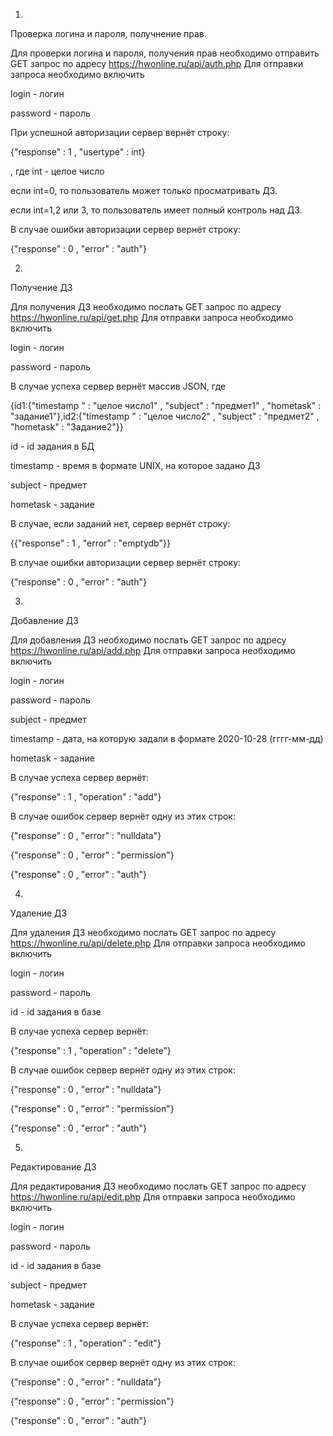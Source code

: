 1)

Проверка логина и пароля, получнение прав.


Для проверки логина и пароля, получения прав необходимо отправить GET запрос по адресу https://hwonline.ru/api/auth.php
Для отправки запроса необходимо включить

login - логин 

password - пароль



При успешной авторизации сервер вернёт строку:

{"response" : 1 , "usertype" : int}

, где int - целое число

если int=0, то пользователь может только просматривать ДЗ.

если int=1,2 или 3, то пользователь имеет полный контроль над ДЗ.

В случае ошибки авторизации сервер вернёт строку:

{"response" : 0 , "error" : "auth"}



2) 

Получение ДЗ

Для получения ДЗ необходимо послать GET запрос по адресу https://hwonline.ru/api/get.php
Для отправки запроса необходимо включить

login - логин 

password - пароль

В случае успеха сервер вернёт массив JSON, где 

{id1:{"timestamp " : "целое число1" , "subject" : "предмет1" , "hometask" : "задание1"},id2:{"timestamp " : "целое число2" , "subject" : "предмет2" , "hometask" : "Задание2"}}

id - id задания в БД

timestamp - время в формате UNIX, на которое задано ДЗ

subject - предмет

hometask - задание

В случае, если заданий нет, сервер вернёт строку:

{{"response" : 1 , "error" : "emptydb"}}


В случае ошибки авторизации сервер вернёт строку:

{"response" : 0 , "error" : "auth"}


3)
Добавление ДЗ

Для добавления ДЗ необходимо послать GET запрос по адресу https://hwonline.ru/api/add.php
Для отправки запроса необходимо включить

login - логин 

password - пароль

subject - предмет

timestamp - дата, на которую задали в формате 2020-10-28 (гггг-мм-дд)

hometask - задание

В случае успеха сервер вернёт:

{"response" : 1 , "operation" : "add"}

В случае ошибок сервер вернёт одну из этих строк:

{"response" : 0 , "error" : "nulldata"}

{"response" : 0 , "error" : "permission"}

{"response" : 0 , "error" : "auth"}

4)
Удаление ДЗ

Для удаления ДЗ необходимо послать GET запрос по адресу https://hwonline.ru/api/delete.php
Для отправки запроса необходимо включить

login - логин 

password - пароль

id - id задания в базе

В случае успеха сервер вернёт:

{"response" : 1 , "operation" : "delete"}

В случае ошибок сервер вернёт одну из этих строк:

{"response" : 0 , "error" : "nulldata"}

{"response" : 0 , "error" : "permission"}

{"response" : 0 , "error" : "auth"}


5)
Редактирование ДЗ

Для редактирования ДЗ необходимо послать GET запрос по адресу https://hwonline.ru/api/edit.php
Для отправки запроса необходимо включить

login - логин 

password - пароль

id - id задания в базе

subject - предмет

hometask - задание

В случае успеха сервер вернёт:

{"response" : 1 , "operation" : "edit"}

В случае ошибок сервер вернёт одну из этих строк:

{"response" : 0 , "error" : "nulldata"}

{"response" : 0 , "error" : "permission"}

{"response" : 0 , "error" : "auth"}

